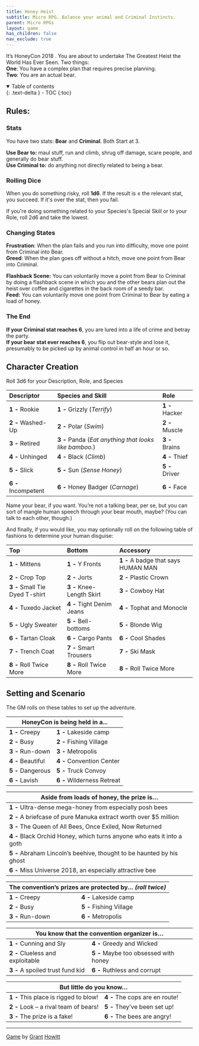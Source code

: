 ```yaml
---
title: Honey Heist
subtitle: Micro RPG. Balance your animal and Criminal Instincts.
parent: Micro RPGs
layout: game
has_children: false
nav_exclude: true
---
```


It’s HoneyCon 2018 . You are about to undertake The Greatest Heist
the World Has Ever Seen. Two things:  
**One**: You have a complex plan that requires precise planning.  
**Two**: You are an actual bear.

<details open markdown="block">
  <summary>
    Table of contents
  </summary>
  {: .text-delta }
- TOC
{:toc}
</details>

## Rules:

### Stats

You have two stats: **Bear** and **Criminal**. Both Start at 3.

**Use Bear to:** maul stuff, run and climb, shrug off damage, scare
people, and generally do bear stuff.  
**Use Criminal to:** do anything not directly related to being a bear.

### Rolling Dice

When you do something risky, roll **1d6**. If the result is $\leq$ the relevant stat, you succeed. If it's over the stat, then you fail.

If you're doing something related to your Species's Special Skill or to your Role, roll 2d6 and take the lowest.


### Changing States

**Frustration**: When the plan fails and you run into difficulty, move
one point from Criminal into Bear.  
**Greed**: When the plan goes off without a hitch, move one point from
Bear into Criminal.

**Flashback Scene:** You can voluntarily move a point from Bear to Criminal by doing a flashback scene in which you and the other bears plan out the heist over coffee and cigarettes in the back room of a seedy bar.  
**Feed:** You can voluntarily move one point from Criminal to Bear by
eating a load of honey.


### The End

**If your Criminal stat reaches 6**, you are lured
into a life of crime and betray the party.  
**If your bear stat ever reaches 6**, you flip out bear-style and lose it, presumably to be picked up by animal
control in half an hour or so.

## Character Creation

Roll 3d6 for your Description, Role, and Species

|Descriptor|Species and Skill|Role|
|:--|:--|:--|
|**1 -** Rookie|**1 -** Grizzly (*Terrify*)|**1 -** Hacker|
|**2 -** Washed-Up|**2 -** Polar (*Swim*)|**2 -** Muscle|
|**3 -** Retired|**3 -** Panda (*Eat anything that looks like bamboo.*)|**3 -** Brains|
|**4 -** Unhinged|**4 -** Black (*Climb*)|**4 -** Thief|
|**5 -** Slick|**5 -** Sun (*Sense Honey*)|**5 -** Driver|
|**6 -** Incompetent|**6 -** Honey Badger (*Carnage*)|**6 -** Face|

Name your bear, if you want. You’re not a talking bear, per se, but
you can sort of mangle human speech through your bear mouth,
maybe? (You can talk to each other, though.)

And finally, if you would like, you may optionally roll on the following table of fashions to determine your human disguise:

|Top|Bottom|Accessory|
|:--|:--|:--|
|**1 -** Mittens|**1 -** Y Fronts|**1 -** A badge that says HUMAN MAN|
|**2 -** Crop Top|**2 -**  Jorts|**2 -** Plastic Crown|
|**3 -** Small Tie Dyed T-shirt|**3 -**  Knee-Length Skirt|**3 -** Cowboy Hat|
|**4 -** Tuxedo Jacket|**4 -**  Tight Denim Jeans|**4 -** Tophat and Monocle|
|**5 -** Ugly Sweater|**5 -**  Bell-bottoms|**5 -** Blonde Wig|
|**6 -** Tartan Cloak|**6 -**  Cargo Pants|**6 -** Cool Shades|
|**7 -** Trench Coat|**7 -**  Smart Trousers|**7 -** Ski Mask|
|**8 -** Roll Twice More|**8 -**  Roll Twice More|**8 -** Roll Twice More|

<!--||||
|:--|:--|:--|
|**1 -** |**1 -**  |**1 -** |
|**2 -** |**2 -**  |**2 -** |
|**3 -** |**3 -**  |**3 -** |
|**4 -** |**4 -**  |**4 -** |
|**5 -** |**5 -**  |**5 -** |
|**6 -** |**6 -**  |**6 -** |-->



## Setting and Scenario

The GM rolls on these tables to set up the adventure.

<table>
  <thead >
    <tr>
      <th  colspan="2">HoneyCon is being held in a...</th>
    </tr>
  </thead>
  <tbody>
    <tr>
      <td ><strong>1 - </strong>Creepy</td>
      <td ><strong>1 - </strong>Lakeside camp</td>
    </tr>
    <tr>
      <td ><strong>2 - </strong>Busy</td>
      <td ><strong>2 - </strong>Fishing Village</td>
    </tr>
    <tr>
      <td ><strong>3 - </strong>Run-down</td>
      <td ><strong>3 - </strong>Metropolis</td>
    </tr>
    <tr>
      <td ><strong>4 - </strong>Beautiful</td>
      <td ><strong>4 - </strong>Convention Center</td>
    </tr>
    <tr>
      <td ><strong>5 - </strong>Dangerous</td>
      <td ><strong>5 - </strong>Truck Convoy</td>
    </tr>
    <tr>
      <td ><strong>6 - </strong>Lavish</td>
      <td ><strong>6 - </strong>Wilderness Retreat</td>
    </tr>
  </tbody>
</table>

|Aside from loads of honey, the prize is…|
|---|
|**1 -** Ultra-dense mega-honey from especially posh bees|
|**2 -** A briefcase of pure Manuka extract worth over $5 million|
|**3 -** The Queen of All Bees, Once Exiled, Now Returned|
|**4 -** Black Orchid Honey, which turns anyone who eats it into a goth|
|**5 -** Abraham Lincoln’s beehive, thought to be haunted by his ghost|
|**6 -** Miss Universe 2018, an especially attractive bee|

<table>
  <thead >
    <tr>
      <th  colspan="2">The convention’s prizes are protected by… <em>(roll twice)</em></th>
    </tr>
  </thead>
  <tbody>
    <tr>
      <td ><strong>1 - </strong>Creepy</td>
      <td ><strong>4 - </strong>Lakeside camp</td>
    </tr>
    <tr>
      <td ><strong>2 - </strong>Busy</td>
      <td ><strong>5 - </strong>Fishing Village</td>
    </tr>
    <tr>
      <td ><strong>3 - </strong>Run-down</td>
      <td ><strong>6 - </strong>Metropolis</td>
    </tr>
  </tbody>
</table>

<table>
  <thead >
    <tr>
      <th  colspan="2">You know that the convention organizer is…</th>
    </tr>
  </thead>
  <tbody>
    <tr>
      <td ><strong>1 - </strong>Cunning and Sly</td>
      <td ><strong>4 - </strong>Greedy and Wicked</td>
    </tr>
    <tr>
      <td ><strong>2 - </strong>Clueless and exploitable</td>
      <td ><strong>5 - </strong>Maybe too obsessed with honey</td>
    </tr>
    <tr>
      <td ><strong>3 - </strong>A spoiled trust fund kid</td>
      <td ><strong>6 - </strong>Ruthless and corrupt</td>
    </tr>
  </tbody>
</table>

<table>
  <thead >
    <tr>
      <th  colspan="2">But little do you know…</th>
    </tr>
  </thead>
  <tbody>
    <tr>
      <td ><strong>1 - </strong>This place is rigged to blow!</td>
      <td ><strong>4 - </strong>The cops are en route! </td>
    </tr>
    <tr>
      <td ><strong>2 - </strong>Look – a rival team of bears! </td>
      <td ><strong>5 - </strong>They’ve been set up!</td>
    </tr>
    <tr>
      <td ><strong>3 - </strong>The prize is a fake!</td>
      <td ><strong>6 - </strong>The bees are angry!</td>
    </tr>
  </tbody>
</table>

<!--
|Quality|Location|
|:-:|:-:|
|Creepy|Lakeside camp|
|Busy|Fishing Village|
|Run-down|Metropolis|
|Beautiful|Convention Center|
|Dangerous|Truck Convoy|
|Lavish|Wilderness Retreat|

|Quality|Location|The Prize|The Organizer|
|:-:|:-:|:-:|:-:|
|Creepy|||Cunning and Sly|
|Busy|||Greedy and Wicked|
|Run-down|||Clueless and exploitable |
|Beautiful|||Maybe too obsessed with
honey|
|Dangerous|||A spoiled trust fund kid|
|Lavish|||Ruthless and corrupt|-->



---

[Game](https://gshowitt.itch.io/) by [Grant](https://rowanrookanddecard.com/) [Howitt](http://lookrobot.co.uk/games/)
